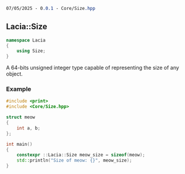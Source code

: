 ```css
07/05/2025 - 0.0.1 - Core/Size.hpp
```


## Lacia::Size

```cpp
namespace Lacia
{
	using Size;
}
```

A 64-bits unsigned integer type capable of representing the size of any object.


### Example

```cpp
#include <print>
#include <Core/Size.hpp>

struct meow
{
	int a, b;
};

int main()
{
	constexpr ::Lacia::Size meow_size = sizeof(meow);
	std::println("Size of meow: {}", meow_size);
}
```